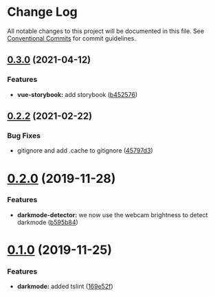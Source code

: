 # Change Log

All notable changes to this project will be documented in this file.
See [Conventional Commits](https://conventionalcommits.org) for commit guidelines.

## [0.3.0](https://github.com/Novicell/frontend-packages/compare/@novicell/darkmode-detector@0.2.2...@novicell/darkmode-detector@0.3.0) (2021-04-12)


### Features

* **vue-storybook:** add storybook ([b452576](https://github.com/Novicell/frontend-packages/commit/b452576ba720f1d86c279b4215edbea93a712e5f))




## [0.2.2](https://github.com/Novicell/frontend-packages/compare/@novicell/darkmode-detector@0.2.1...@novicell/darkmode-detector@0.2.2) (2021-02-22)


### Bug Fixes

* gitignore and add .cache to gitignore ([45797d3](https://github.com/Novicell/frontend-packages/commit/45797d39dc4125bb0ae3665a575fc8400b55ff55))






# [0.2.0](https://github.com/Novicell/frontend-packages/compare/@novicell/darkmode-detector@0.1.0...@novicell/darkmode-detector@0.2.0) (2019-11-28)


### Features

* **darkmode-detector:** we now use the webcam brightness to detect darkmode ([b595b84](https://github.com/Novicell/frontend-packages/commit/b595b84cc3eb238fe748d51398fc155c0941b40f))






# [0.1.0](https://github.com/Novicell/frontend-packages/compare/@novicell/darkmode-detector@0.0.9...@novicell/darkmode-detector@0.1.0) (2019-11-25)


### Features

* **darkmode:** added tslint ([169e52f](https://github.com/Novicell/frontend-packages/commit/169e52f699fa3de8a36be86f9b1484c2f064ae31))
